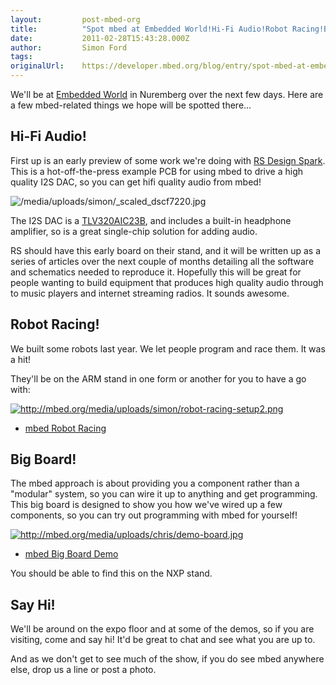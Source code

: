 ```yaml
---
layout:         post-mbed-org
title:          "Spot mbed at Embedded World!Hi-Fi Audio!Robot Racing!Big Board!Say Hi!"
date:           2011-02-28T15:43:28.000Z
author:         Simon Ford
tags:           
originalUrl:    https://developer.mbed.org/blog/entry/spot-mbed-at-embedded-world/
---
```


<p>We&apos;ll be at <a href="http://www.embedded-world.de/en/" rel="nofollow">Embedded World</a> in
  Nuremberg over the next few days. Here are a few mbed-related things we
  hope will be spotted there...</p>
 <h2>Hi-Fi Audio!</h2>

<p>First up is an early preview of some work we&apos;re doing with <a href="http://www.designspark.com/"
  rel="nofollow">RS Design Spark</a>. This is a hot-off-the-press example
  PCB for using mbed to drive a high quality I2S DAC, so you can get hifi
  quality audio from mbed!</p>
<p>
  <img src="https://developer.mbed.org/media/uploads/simon/_scaled_dscf7220.jpg"
  alt="/media/uploads/simon/_scaled_dscf7220.jpg" title="/media/uploads/simon/_scaled_dscf7220.jpg">
</p>
<p>The I2S DAC is a <a href="http://focus.ti.com/docs/prod/folders/print/tlv320aic23b.html"
  rel="nofollow">TLV320AIC23B</a>, and includes a built-in headphone amplifier,
  so is a great single-chip solution for adding audio.</p>
<p>RS should have this early board on their stand, and it will be written
  up as a series of articles over the next couple of months detailing all
  the software and schematics needed to reproduce it. Hopefully this will
  be great for people wanting to build equipment that produces high quality
  audio through to music players and internet streaming radios. It sounds
  awesome.</p>

<h2>Robot Racing!</h2>

<p>We built some robots last year. We let people program and race them. It
  was a hit!</p>
<p>They&apos;ll be on the ARM stand in one form or another for you to have
  a go with:</p>
<p><a href="http://mbed.org/cookbook/mbed-Robot-Racing"><img src="http://mbed.org/media/uploads/simon/robot-racing-setup2.png" alt="http://mbed.org/media/uploads/simon/robot-racing-setup2.png" title="http://mbed.org/media/uploads/simon/robot-racing-setup2.png"></a>
</p>
<ul>
  <li><a href="http://mbed.org/cookbook/mbed-Robot-Racing">mbed Robot Racing</a>

  </li>
</ul>

<h2>Big Board!</h2>

<p>The mbed approach is about providing you a component rather than a &quot;modular&quot;
  system, so you can wire it up to anything and get programming. This big
  board is designed to show you how we&apos;ve wired up a few components,
  so you can try out programming with mbed for yourself!</p>
<p><a href="http://mbed.org/cookbook/mbed-Demo-Display"><img src="http://mbed.org/media/uploads/chris/demo-board.jpg" alt="http://mbed.org/media/uploads/chris/demo-board.jpg" title="http://mbed.org/media/uploads/chris/demo-board.jpg"></a>
</p>
<ul>
  <li><a href="http://mbed.org/cookbook/mbed-Demo-Display">mbed Big Board Demo</a>

  </li>
</ul>
<p>You should be able to find this on the NXP stand.</p>

<h2>Say Hi!</h2>

<p>We&apos;ll be around on the expo floor and at some of the demos, so if
  you are visiting, come and say hi! It&apos;d be great to chat and see what
  you are up to.</p>
<p>And as we don&apos;t get to see much of the show, if you do see mbed anywhere
  else, drop us a line or post a photo.</p>
